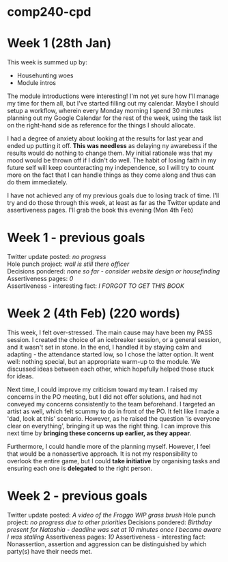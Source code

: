 # comp240-cpd

# Week 1 (28th Jan)
This week is summed up by:
* Househunting woes
* Module intros

The module introductions were interesting! I'm not yet sure how I'll manage my time for them all, but I've started filling out my calendar. Maybe I should setup a workflow, wherein every Monday morning I spend 30 minutes planning out my Google Calendar for the rest of the week, using the task list on the right-hand side as reference for the things I should allocate.

I had a degree of anxiety about looking at the results for last year and ended up putting it off. **This was needless** as delaying ny awarebess if the results would do nothing to change them. My initial rationale was that my mood would be thrown off if I didn't do well. The habit of losing faith in my future self will keep counteracting my independence, so I will try to count more on the fact that I can handle things as they come along and thus can do them immediately.

I have not achieved any of my previous goals due to losing track of time. I'll try and do those through this week, at least as far as the Twitter update and assertiveness pages. I'll grab the book this evening (Mon 4th Feb)

# Week 1 - previous goals
Twitter update posted: _no progress_  
Hole punch project: _wall is still there officer_  
Decisions pondered: _none so far - consider website design or housefinding_  
Assertiveness pages: _0_  
Assertiveness - interesting fact: _I FORGOT TO GET THIS BOOK_  

# Week 2 (4th Feb) (220 words)
This week, I felt over-stressed. The main cause may have been my PASS session. I created the choice of an icebreaker session, or a general session, and it wasn't set in stone. In the end, I handled it by staying calm and adapting - the attendance started low, so I chose the latter option. It went well: nothing special, but an appropriate warm-up to the module. We discussed ideas between each other, which hopefully helped those stuck for ideas.

Next time, I could improve my criticism toward my team. I raised my concerns in the PO meeting, but I did not offer solutions, and had not conveyed my concerns consistently to the team beforehand. I targeted an artist as well, which felt scummy to do in front of the PO. It felt like I made a 'dad, look at this' scenario. However, as he raised the question 'is everyone clear on everything', bringing it up was the right thing. I can improve this next time by **bringing these concerns up earlier, as they appear**.

Furthermore, I could handle more of the planning myself. However, I feel that would be a nonassertive approach. It is not my responsibility to overlook the entire game, but I could **take initiative** by organising tasks and ensuring each one is **delegated** to the right person.

# Week 2 - previous goals
Twitter update posted: _A video of the Froggo WIP grass brush_
Hole punch project: _no progress due to other priorities_
Decisions pondered: _Birthday present for Natashia - deadline was set at 10 minutes once I became aware I was stalling_
Assertiveness pages: _10_
Assertiveness - interesting fact: Nonassertion, assertion and aggression can be distinguished by which party(s) have their needs met.
